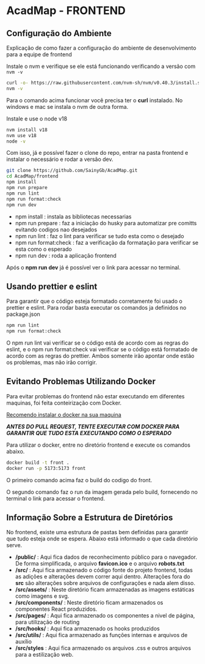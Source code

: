 # AcadMap - FRONTEND
## Configuração do Ambiente

Explicação de como fazer a configuração do ambiente de desenvolvimento para a equipe de frontend

Instale o nvm e verifique se ele está funcionando verificando a versão com `nvm -v`
``` bash
curl -o- https://raw.githubusercontent.com/nvm-sh/nvm/v0.40.3/install.sh | bash
nvm -v
```
Para o comando acima funcionar você precisa ter o **curl** instalado. No windows e mac se instala o nvm de outra forma.

Instale e use o node v18
```bash
nvm install v18
nvm use v18
node -v
```

Com isso, já e possível fazer o clone do repo, entrar na pasta frontend e instalar o necessário e rodar a versão dev.
```bash
git clone https://github.com/SainyGb/AcadMap.git 
cd AcadMap/frontend
npm install 
npm run prepare
npm run lint
npm run format:check
npm run dev
```

* npm install : instala as bibliotecas necessarias
* npm run prepare : faz a iniciação do husky para automatizar pre comitts evitando codigos nao desejados
* npm run lint : faz o lint para verificar se tudo esta como o desejado
* npm run format:check : faz a verificação da formatação para verificar se esta como o esperado
* npm run dev : roda a aplicação frontend

Após o **npm run dev** já é possível ver o link para acessar no terminal.
## Usando prettier e eslint

Para garantir que o código esteja formatado corretamente foi usado o prettier e eslint.
Para rodar basta executar os comandos ja definidos no package.json
```bash
npm run lint
npm run format:check
```
O npm run lint vai verificar se o código está de acordo com as regras do eslint, e o npm run format:check vai verificar se o código está formatado de acordo com as regras do prettier. Ambos somente irão apontar onde estão os problemas, mas não irão corrigir.
## Evitando Problemas Utilizando Docker

Para evitar problemas do frontend não estar executando em diferentes maquinas, foi feita conteirização com Docker.

[Recomendo instalar o docker na sua maquina](https://www.docker.com/)

***ANTES DO PULL REQUEST, TENTE EXECUTAR COM DOCKER PARA GARANTIR QUE TUDO ESTA EXECUTANDO COMO O ESPERADO***

Para utilizar o docker, entre no diretório frontend e execute os comandos abaixo.
```bash
docker build -t front .
docker run -p 5173:5173 front
```

O primeiro comando acima faz o build do codigo do front.

O segundo comando faz o run da imagem gerada pelo build, fornecendo no terminal o link para acessar o frontend.
## Informação Sobre a Estrutura de Diretórios

No frontend, existe uma estrutura de pastas bem definidas para garantir que tudo esteja onde se espera. Abaixo está informado o que cada diretório serve.

* **/public/** : Aqui fica dados de reconhecimento público para o navegador. De forma simplificada, o arquivo **favicon.ico** e o arquivo **robots.txt**
* **/src/** : Aqui fica armazenado o código fonte do projeto frontend, todas as adições e alterações devem correr aqui dentro. Alterações fora do **src** são alterações sobre arquivos de configurações e nada alem disso.
* **/src/assets/** : Neste diretório ficam armazenadas as imagens estáticas como imagens e svg.
* **/src/components/** : Neste diretório ficam armazenados os componentes React produzidos.
* **/src/pages/** : Aqui fica armazenado os componentes a nivel de página, para utilização de routing
* **/src/hooks/** : Aqui fica armazenado os hooks produzidos
* **/src/utils/** : Aqui fica armazenado as funções internas e arquivos de auxílio
* **/src/styles** : Aqui fica armazenado os arquivos .css e outros arquivos para a estilização web. 

